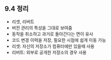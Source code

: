 ## 9.4 정리
- 리셋, 리버트
 - 버전 관리의 특성을 그대로 보여줌
 - 동작을 취소하고 과거로 돌아간다는 면이 유사
 - 코드 변경 이력을 저장, 필요한 시점에 쉽게 이동 가능
- 리셋: 자신의 저장소가 컴퓨터에만 있을때 사용
- 리버트: 외부로 공개한 저장소의 경우 사용

